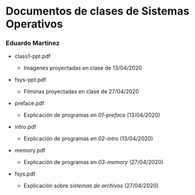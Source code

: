 # Documentos de clases de Sistemas Operativos
### Eduardo Martinez

* class1-ppt.pdf

    * Imagenes proyectadas en clase de 13/04/2020

* fsys-ppt.pdf

    * Filminas proyectadas en clase de 27/04/2020

* preface.pdf
    
    * Explicación de programas en *01-preface* (13/04/2020)

* intro.pdf
    
    * Explicación de programas en *02-intro* (13/04/2020)

* memory.pdf

    * Explicación de programas en *03-memory* (27/04/2020)

* fsys.pdf

    * Explicación sobre *sistemas de archivos* (27/04/2020)



